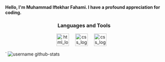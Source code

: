 **Hello, I'm Muhammad Iftekhar Fahami. I have a profound appreciation for coding.**


<h3 align="center""> Languages and Tools</h3>

<div align="center">

<img src="https://github.com/iiiiftekhar/iiiiftekhar-/blob/main/resources/html.png" height="40" alt="html_logo"/>
<img width="12" />

<img src="https://github.com/iiiiftekhar/iiiiftekhar-/blob/main/resources/css.png" height="40" alt="css_logo"/>
<img width="12" />

<img src="https://github.com/iiiiftekhar/iiiiftekhar-/blob/main/resources/js.png" height="40" alt="css_logo"/>
<img width="12" />

</div>

`
![username github-stats](https://stats.dooboo.io/api/github-stats-advanced?login=iiiiftekhar)
